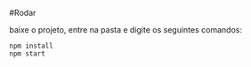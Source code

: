 #Rodar

baixe o projeto, entre na pasta e digite os seguintes comandos:

```
npm install
npm start
```